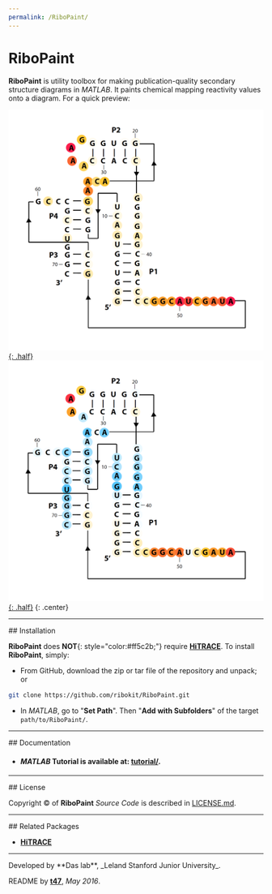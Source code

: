 ```yaml
---
permalink: /RiboPaint/
---
```


# RiboPaint

**RiboPaint** is utility toolbox for making publication-quality secondary structure diagrams in *MATLAB*. It paints chemical mapping reactivity values onto a diagram. For a quick preview:

[![Vectorized Figure plus Final](/repos/ribopaint/res/pfl_clr_plus.png "Vectorized Figure plus Final"){: .half}](https://raw.github.com/ribokit/RiboVis/master/Examples/pfl_clr_plus.png)
[![Vectorized Figure diff Final](/repos/ribopaint/res/pfl_clr_diff.png "Vectorized Figure diff Final"){: .half}](https://raw.github.com/ribokit/RiboVis/master/Examples/pfl_clr_diff.png)
{: .center}

<hr/>
## Installation

**RiboPaint** does **NOT**{: style="color:#ff5c2b;"} require [**HiTRACE**](/HiTRACE). To install **RiboPaint**, simply:

- From GitHub, download the zip or tar file of the repository and unpack; or 

```bash
git clone https://github.com/ribokit/RiboPaint.git
```

- In *MATLAB*, go to "**Set Path**". Then "**Add with Subfolders**" of the target `path/to/RiboPaint/`.


<hr/>
## Documentation

* #### *MATLAB* Tutorial is available at: [**tutorial/**](tutorial/).

<hr/>
## License

Copyright &copy; of **RiboPaint** _Source Code_ is described in [LICENSE.md](https://github.com/ribokit/RiboPaint/blob/master/LICENSE.md).

<hr/>
## Related Packages

* [**HiTRACE**](https://hitrace.github.io/HiTRACE/)


<hr/>
Developed by **Das lab**, _Leland Stanford Junior University_.

README by [**t47**](http://t47.io/), *May 2016*.

